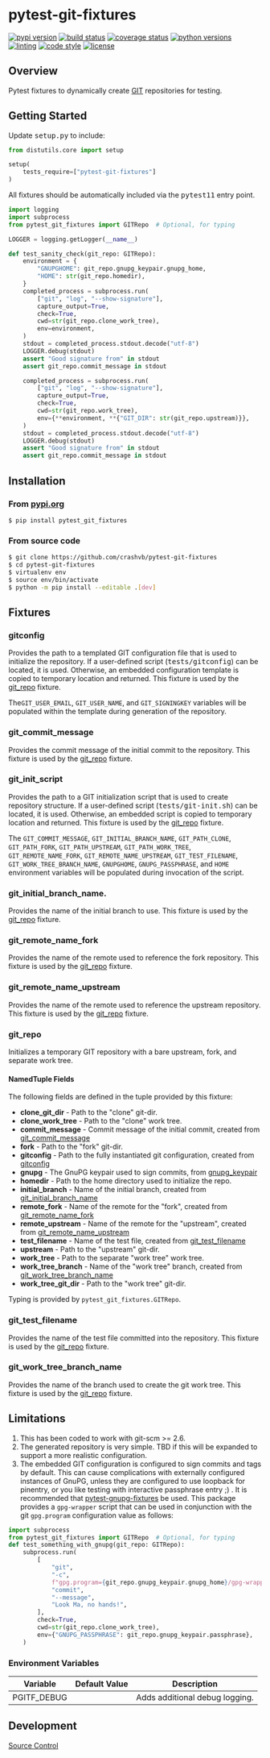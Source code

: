 # pytest-git-fixtures

[![pypi version](https://img.shields.io/pypi/v/pytest-git-fixtures.svg)](https://pypi.org/project/pytest-git-fixtures)
[![build status](https://github.com/crashvb/pytest-git-fixtures/actions/workflows/main.yml/badge.svg)](https://github.com/crashvb/pytest-git-fixtures/actions)
[![coverage status](https://coveralls.io/repos/github/crashvb/pytest-git-fixtures/badge.svg)](https://coveralls.io/github/crashvb/pytest-git-fixtures)
[![python versions](https://img.shields.io/pypi/pyversions/pytest-git-fixtures.svg?logo=python&logoColor=FBE072)](https://pypi.org/project/pytest-git-fixtures)
[![linting](https://img.shields.io/badge/linting-pylint-yellowgreen)](https://github.com/PyCQA/pylint)
[![code style](https://img.shields.io/badge/code%20style-black-000000.svg)](https://github.com/psf/black)
[![license](https://img.shields.io/github/license/crashvb/pytest-git-fixtures.svg)](https://github.com/crashvb/pytest-git-fixtures/blob/master/LICENSE)

## Overview

Pytest fixtures to dynamically create [GIT](https://git-scm.com/) repositories for testing.

## Getting Started

Update <tt>setup.py</tt> to include:

```python
from distutils.core import setup

setup(
	tests_require=["pytest-git-fixtures"]
)
```

All fixtures should be automatically included via the <tt>pytest11</tt> entry point.

```python
import logging
import subprocess
from pytest_git_fixtures import GITRepo  # Optional, for typing

LOGGER = logging.getLogger(__name__)

def test_sanity_check(git_repo: GITRepo):
    environment = {
        "GNUPGHOME": git_repo.gnupg_keypair.gnupg_home,
        "HOME": str(git_repo.homedir),
    }
    completed_process = subprocess.run(
        ["git", "log", "--show-signature"],
        capture_output=True,
        check=True,
        cwd=str(git_repo.clone_work_tree),
        env=environment,
    )
    stdout = completed_process.stdout.decode("utf-8")
    LOGGER.debug(stdout)
    assert "Good signature from" in stdout
    assert git_repo.commit_message in stdout

    completed_process = subprocess.run(
        ["git", "log", "--show-signature"],
        capture_output=True,
        check=True,
        cwd=str(git_repo.work_tree),
        env={**environment, **{"GIT_DIR": str(git_repo.upstream)}},
    )
    stdout = completed_process.stdout.decode("utf-8")
    LOGGER.debug(stdout)
    assert "Good signature from" in stdout
    assert git_repo.commit_message in stdout
```

## Installation
### From [pypi.org](https://pypi.org/project/pytest-git-fixtures/)

```
$ pip install pytest_git_fixtures
```

### From source code

```bash
$ git clone https://github.com/crashvb/pytest-git-fixtures
$ cd pytest-git-fixtures
$ virtualenv env
$ source env/bin/activate
$ python -m pip install --editable .[dev]
```

## Fixtures

### <a name="gitconfig"></a> gitconfig

Provides the path to a templated GIT configuration file that is used to initialize the repository. If a user-defined script (<tt>tests/gitconfig</tt>) can be located, it is used. Otherwise, an embedded configuration template is copied to temporary location and returned. This fixture is used by the [git_repo](#git_repo) fixture.

The`GIT_USER_EMAIL`, `GIT_USER_NAME`, and `GIT_SIGNINGKEY` variables will be populated within the template during generation of the repository.

### <a name="git_commit_message"></a> git_commit_message

Provides the commit message of the initial commit to the repository. This fixture is used by the [git_repo](#git_repo) fixture.

### <a name="git_init_script"></a> git_init_script

Provides the path to a GIT initialization script that is used to create repository structure. If a user-defined script (<tt>tests/git-init.sh</tt>) can be located, it is used. Otherwise, an embedded script is copied to temporary location and returned. This fixture is used by the [git_repo](#git_repo) fixture.

The `GIT_COMMIT_MESSAGE`, `GIT_INITIAL_BRANCH_NAME`, `GIT_PATH_CLONE`, `GIT_PATH_FORK`, `GIT_PATH_UPSTREAM`, `GIT_PATH_WORK_TREE`, `GIT_REMOTE_NAME_FORK`, `GIT_REMOTE_NAME_UPSTREAM`, `GIT_TEST_FILENAME`, `GIT_WORK_TREE_BRANCH_NAME`, `GNUPGHOME`, `GNUPG_PASSPHRASE`, and `HOME` environment variables will be populated during invocation of the script.

### <a name="git_initial_branch_name"></a> git_initial_branch_name.

Provides the name of the initial branch to use. This fixture is used by the [git_repo](#git_repo) fixture.

### <a name="git_remote_name_fork"></a> git_remote_name_fork

Provides the name of the remote used to reference the fork repository. This fixture is used by the [git_repo](#git_repo) fixture.

### <a name="git_remote_name_upstream"></a> git_remote_name_upstream

Provides the name of the remote used to reference the upstream repository. This fixture is used by the [git_repo](#git_repo) fixture.

### <a name="git_repo"></a> git_repo

Initializes a temporary GIT repository with a bare upstream, fork, and separate work tree.

#### NamedTuple Fields

The following fields are defined in the tuple provided by this fixture:

* **clone_git_dir** - Path to the "clone" git-dir.
* **clone_work_tree** - Path to the "clone" work tree.
* **commit_message** - Commit message of the initial commit, created from [git_commit_message](#git_commit_message)
* **fork** - Path to the "fork" git-dir.
* **gitconfig** - Path to the fully instantiated git configuration, created from [gitconfig](#gitconfig)
* **gnupg** - The GnuPG keypair used to sign commits, from [gnupg_keypair](pytest_gnupg_fixtures#gnupg_keypair)
* **homedir** - Path to the home directory used to initialize the repo.
* **initial_branch** - Name of the initial branch, created from [git_initial_branch_name](#git_initial_branch_name)
* **remote_fork** - Name of the remote for the "fork", created from [git_remote_name_fork](#git_remote_name_fork)
* **remote_upstream** - Name of the remote for the "upstream", created from [git_remote_name_upstream](#git_remote_name_upstream)
* **test_filename** - Name of the test file, created from [git_test_filename](#git_test_filename)
* **upstream** - Path to the "upstream" git-dir.
* **work_tree** - Path to the separate "work tree" work tree.
* **work_tree_branch** - Name of the "work tree" branch, created from [git_work_tree_branch_name](#git_work_tree_branch_name)
* **work_tree_git_dir** - Path to the "work tree" git-dir.

Typing is provided by `pytest_git_fixtures.GITRepo`.

### <a name="git_test_filename"></a> git_test_filename

Provides the name of the test file committed into the repository. This fixture is used by the [git_repo](#git_repo) fixture.

### <a name="git_work_tree_branch_name"></a> git_work_tree_branch_name

Provides the name of the branch used to create the git work tree. This fixture is used by the [git_repo](#git_repo) fixture.

## <a name="limitations"></a>Limitations

1. This has been coded to work with git-scm >= 2.6.
2. The generated repository is very simple. TBD if this will be expanded to support a more realistic configuration.
4. The embedded GIT configuration is configured to sign commits and tags by default. This can cause complications with externally configured instances of GnuPG, unless they are configured to use loopback for pinentry, or you like testing with interactive passphrase entry ;) . It is recommended that [pytest-gnupg-fixtures](https://pypi.org/project/pytest-gnupg-fixtures/) be used. This package provides a `gpg-wrapper` script that can be used in conjunction with the git `gpg.program` configuration value as follows:

```python
import subprocess
from pytest_git_fixtures import GITRepo  # Optional, for typing
def test_something_with_gnupg(git_repo: GITRepo):
    subprocess.run(
        [
            "git",
            "-c",
            f"gpg.program={git_repo.gnupg_keypair.gnupg_home}/gpg-wrapper",
            "commit",
            "--message",
            "Look Ma, no hands!",
        ],
        check=True,
        cwd=str(git_repo.clone_work_tree),
        env={"GNUPG_PASSPHRASE": git_repo.gnupg_keypair.passphrase},
    )
```

### Environment Variables

| Variable | Default Value | Description |
| ---------| ------------- | ----------- |
| PGITF_DEBUG | | Adds additional debug logging.

## Development

[Source Control](https://github.com/crashvb/pytest-git-fixtures)

